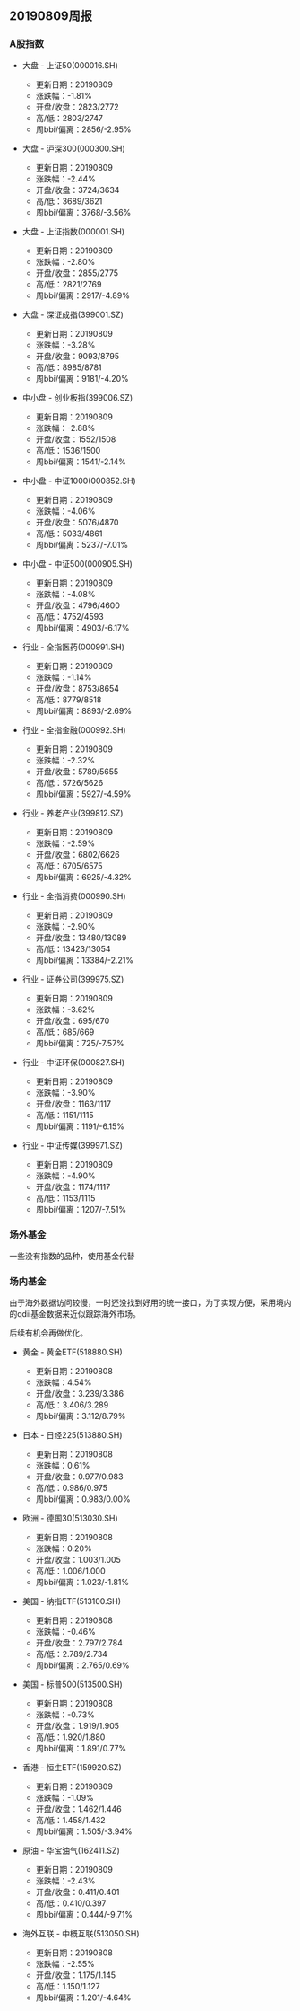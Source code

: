 ## 20190809周报
### A股指数


- 大盘 - 上证50(000016.SH)
    - 更新日期：20190809
    - 涨跌幅：-1.81%
    - 开盘/收盘：2823/2772
    - 高/低：2803/2747
    - 周bbi/偏离：2856/-2.95%

- 大盘 - 沪深300(000300.SH)
    - 更新日期：20190809
    - 涨跌幅：-2.44%
    - 开盘/收盘：3724/3634
    - 高/低：3689/3621
    - 周bbi/偏离：3768/-3.56%

- 大盘 - 上证指数(000001.SH)
    - 更新日期：20190809
    - 涨跌幅：-2.80%
    - 开盘/收盘：2855/2775
    - 高/低：2821/2769
    - 周bbi/偏离：2917/-4.89%

- 大盘 - 深证成指(399001.SZ)
    - 更新日期：20190809
    - 涨跌幅：-3.28%
    - 开盘/收盘：9093/8795
    - 高/低：8985/8781
    - 周bbi/偏离：9181/-4.20%

- 中小盘 - 创业板指(399006.SZ)
    - 更新日期：20190809
    - 涨跌幅：-2.88%
    - 开盘/收盘：1552/1508
    - 高/低：1536/1500
    - 周bbi/偏离：1541/-2.14%

- 中小盘 - 中证1000(000852.SH)
    - 更新日期：20190809
    - 涨跌幅：-4.06%
    - 开盘/收盘：5076/4870
    - 高/低：5033/4861
    - 周bbi/偏离：5237/-7.01%

- 中小盘 - 中证500(000905.SH)
    - 更新日期：20190809
    - 涨跌幅：-4.08%
    - 开盘/收盘：4796/4600
    - 高/低：4752/4593
    - 周bbi/偏离：4903/-6.17%

- 行业 - 全指医药(000991.SH)
    - 更新日期：20190809
    - 涨跌幅：-1.14%
    - 开盘/收盘：8753/8654
    - 高/低：8779/8518
    - 周bbi/偏离：8893/-2.69%

- 行业 - 全指金融(000992.SH)
    - 更新日期：20190809
    - 涨跌幅：-2.32%
    - 开盘/收盘：5789/5655
    - 高/低：5726/5626
    - 周bbi/偏离：5927/-4.59%

- 行业 - 养老产业(399812.SZ)
    - 更新日期：20190809
    - 涨跌幅：-2.59%
    - 开盘/收盘：6802/6626
    - 高/低：6705/6575
    - 周bbi/偏离：6925/-4.32%

- 行业 - 全指消费(000990.SH)
    - 更新日期：20190809
    - 涨跌幅：-2.90%
    - 开盘/收盘：13480/13089
    - 高/低：13423/13054
    - 周bbi/偏离：13384/-2.21%

- 行业 - 证券公司(399975.SZ)
    - 更新日期：20190809
    - 涨跌幅：-3.62%
    - 开盘/收盘：695/670
    - 高/低：685/669
    - 周bbi/偏离：725/-7.57%

- 行业 - 中证环保(000827.SH)
    - 更新日期：20190809
    - 涨跌幅：-3.90%
    - 开盘/收盘：1163/1117
    - 高/低：1151/1115
    - 周bbi/偏离：1191/-6.15%

- 行业 - 中证传媒(399971.SZ)
    - 更新日期：20190809
    - 涨跌幅：-4.90%
    - 开盘/收盘：1174/1117
    - 高/低：1153/1115
    - 周bbi/偏离：1207/-7.51%


### 场外基金
一些没有指数的品种，使用基金代替



### 场内基金

由于海外数据访问较慢，一时还没找到好用的统一接口，为了实现方便，采用境内的qdii基金数据来近似跟踪海外市场。

后续有机会再做优化。

- 黄金 - 黄金ETF(518880.SH)
    - 更新日期：20190808
    - 涨跌幅：4.54%
    - 开盘/收盘：3.239/3.386
    - 高/低：3.406/3.289
    - 周bbi/偏离：3.112/8.79%

- 日本 - 日经225(513880.SH)
    - 更新日期：20190808
    - 涨跌幅：0.61%
    - 开盘/收盘：0.977/0.983
    - 高/低：0.986/0.975
    - 周bbi/偏离：0.983/0.00%

- 欧洲 - 德国30(513030.SH)
    - 更新日期：20190808
    - 涨跌幅：0.20%
    - 开盘/收盘：1.003/1.005
    - 高/低：1.006/1.000
    - 周bbi/偏离：1.023/-1.81%

- 美国 - 纳指ETF(513100.SH)
    - 更新日期：20190808
    - 涨跌幅：-0.46%
    - 开盘/收盘：2.797/2.784
    - 高/低：2.789/2.734
    - 周bbi/偏离：2.765/0.69%

- 美国 - 标普500(513500.SH)
    - 更新日期：20190808
    - 涨跌幅：-0.73%
    - 开盘/收盘：1.919/1.905
    - 高/低：1.920/1.880
    - 周bbi/偏离：1.891/0.77%

- 香港 - 恒生ETF(159920.SZ)
    - 更新日期：20190809
    - 涨跌幅：-1.09%
    - 开盘/收盘：1.462/1.446
    - 高/低：1.458/1.432
    - 周bbi/偏离：1.505/-3.94%

- 原油 - 华宝油气(162411.SZ)
    - 更新日期：20190809
    - 涨跌幅：-2.43%
    - 开盘/收盘：0.411/0.401
    - 高/低：0.410/0.397
    - 周bbi/偏离：0.444/-9.71%

- 海外互联 - 中概互联(513050.SH)
    - 更新日期：20190808
    - 涨跌幅：-2.55%
    - 开盘/收盘：1.175/1.145
    - 高/低：1.150/1.127
    - 周bbi/偏离：1.201/-4.64%

